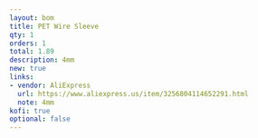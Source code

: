 ```yaml
---
layout: bom
title: PET Wire Sleeve
qty: 1
orders: 1
total: 1.89
description: 4mm
new: true
links:
- vendor: AliExpress
  url: https://www.aliexpress.us/item/3256804114652291.html
  note: 4mm
kofi: true
optional: false
---
```

